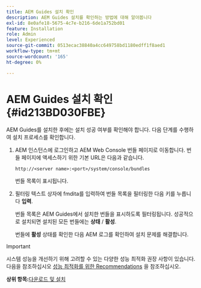 ```yaml
---
title: AEM Guides 설치 확인
description: AEM Guides 설치를 확인하는 방법에 대해 알아봅니다
exl-id: 8e0afe18-5675-4c7e-b216-6de1a752bd01
feature: Installation
role: Admin
level: Experienced
source-git-commit: 0513ecac38840a4cc649758bd1180edff1f8aed1
workflow-type: tm+mt
source-wordcount: '165'
ht-degree: 0%

---
```


# AEM Guides 설치 확인 {#id213BD030FBE}

AEM Guides를 설치한 후에는 설치 성공 여부를 확인해야 합니다. 다음 단계를 수행하여 설치 프로세스를 확인합니다.

1. AEM 인스턴스에 로그인하고 AEM Web Console 번들 페이지로 이동합니다. 번들 페이지에 액세스하기 위한 기본 URL은 다음과 같습니다.

   ```http
   http://<server name>:<port>/system/console/bundles
   ```

   번들 목록이 표시됩니다.

1. 필터링 텍스트 상자에 fmdita를 입력하여 번들 목록을 필터링한 다음 키를 누릅니다 **입력**.

   번들 목록은 AEM Guides에서 설치한 번들을 표시하도록 필터링됩니다. 성공적으로 설치되면 설치된 모든 번들에는 **상태** / **활성**.

   번들에 **활성** 상태를 확인한 다음 AEM 로그를 확인하여 설치 문제를 해결합니다.


>[!IMPORTANT]
>
> 시스템 성능을 개선하기 위해 고려할 수 있는 다양한 성능 최적화 권장 사항이 있습니다. 다음을 참조하십시오 [성능 최적화를 위한 Recommendations](download-install-recommend-perf-optimiz.md#) 을 참조하십시오.

**상위 항목:**[&#x200B;다운로드 및 설치](download-install.md)
